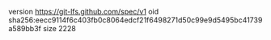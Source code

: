 version https://git-lfs.github.com/spec/v1
oid sha256:eecc9114f6c403fb0c8064edcf21f6498271d50c99e9d5495bc41739a589bb3f
size 2228

